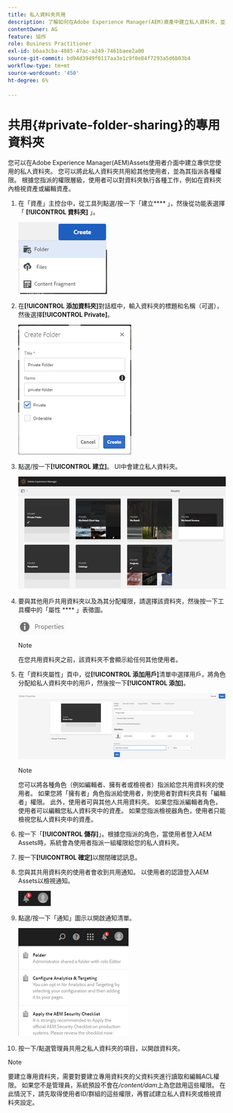 ```yaml
---
title: 私人資料夾共用
description: 了解如何在Adobe Experience Manager(AEM)資產中建立私人資料夾，並與其他使用者共用資料夾，以及為其指派各種權限。
contentOwner: AG
feature: 協作
role: Business Practitioner
exl-id: b6aa3cba-4085-47ac-a249-7461baee2a00
source-git-commit: bd94d3949f0117aa3e1c9f0e84f7293a5d6b03b4
workflow-type: tm+mt
source-wordcount: '450'
ht-degree: 6%

---
```


# 共用{#private-folder-sharing}的專用資料夾

您可以在Adobe Experience Manager(AEM)Assets使用者介面中建立專供您使用的私人資料夾。 您可以將此私人資料夾共用給其他使用者，並為其指派各種權限。 根據您指派的權限層級，使用者可以對資料夾執行各種工作，例如在資料夾內檢視資產或編輯資產。

1. 在「資產」主控台中，從工具列點選/按一下「建立&#x200B;**** 」，然後從功能表選擇「 **[!UICONTROL 資料夾]** 」。

   ![chlimage_1-411](assets/chlimage_1-411.png)

1. 在&#x200B;**[!UICONTROL 添加資料夾]**&#x200B;對話框中，輸入資料夾的標題和名稱（可選），然後選擇&#x200B;**[!UICONTROL Private]**。

   ![chlimage_1-412](assets/chlimage_1-412.png)

1. 點選/按一下&#x200B;**[!UICONTROL 建立]**。 UI中會建立私人資料夾。

   ![chlimage_1-413](assets/chlimage_1-413.png)

1. 要與其他用戶共用資料夾以及為其分配權限，請選擇該資料夾，然後按一下工具欄中的「屬性 **** 」表徵圖。

   ![chlimage_1-414](assets/chlimage_1-414.png)

   >[!NOTE]
   >
   >在您共用資料夾之前，該資料夾不會顯示給任何其他使用者。

1. 在「資料夾屬性」頁中，從&#x200B;**[!UICONTROL 添加用戶]**&#x200B;清單中選擇用戶，將角色分配給私人資料夾中的用戶，然後按一下&#x200B;**[!UICONTROL 添加]**。

   ![chlimage_1-415](assets/chlimage_1-415.png)

   >[!NOTE]
   >
   >您可以將各種角色（例如編輯者、擁有者或檢視者）指派給您共用資料夾的使用者。 如果您將「擁有者」角色指派給使用者，則使用者對資料夾具有「編輯者」權限。 此外，使用者可與其他人共用資料夾。 如果您指派編輯者角色，使用者可以編輯您私人資料夾中的資產。 如果您指派檢視器角色，使用者只能檢視您私人資料夾中的資產。

1. 按一下「**[!UICONTROL 儲存]**」。根據您指派的角色，當使用者登入AEM Assets時，系統會為使用者指派一組權限給您的私人資料夾。
1. 按一下&#x200B;**[!UICONTROL 確定]**&#x200B;以關閉確認訊息。
1. 您與其共用資料夾的使用者會收到共用通知。 以使用者的認證登入AEM Assets以檢視通知。

   ![chlimage_1-416](assets/chlimage_1-416.png)

1. 點選/按一下「通知」圖示以開啟通知清單。

   ![chlimage_1-417](assets/chlimage_1-417.png)

1. 按一下/點選管理員共用之私人資料夾的項目，以開啟資料夾。

>[!NOTE]
>
>要建立專用資料夾，需要對要建立專用資料夾的父資料夾進行讀取和編輯ACL權限。 如果您不是管理員，系統預設不會在&#x200B;*/content/dam*&#x200B;上為您啟用這些權限。 在此情況下，請先取得使用者ID/群組的這些權限，再嘗試建立私人資料夾或檢視資料夾設定。
